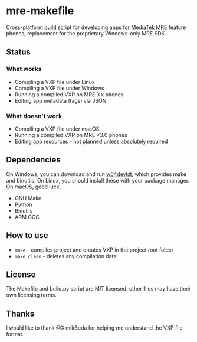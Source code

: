 # mre-makefile
Cross-platform build script for developing apps for [MediaTek MRE](https://lpcwiki.miraheze.org/wiki/MAUI_Runtime_Environment) feature phones; replacement for the proprietary Windows-only MRE SDK.

## Status
### What works
- Compiling a VXP file under Linux
- Compiling a VXP file under Windows
- Running a compiled VXP on MRE 3.x phones
- Editing app metadata (tags) via JSON

### What doesn't work
- Compiling a VXP file under macOS
- Running a compiled VXP on MRE <3.0 phones
- Editing app resources - not planned unless absolutely required

## Dependencies
On Windows, you can download and run [w64devkit](https://github.com/skeeto/w64devkit/releases), which provides make and binutils. On Linux, you should install these with your package manager. On macOS, good luck.
* GNU Make
* Python
* Binutils
* ARM GCC

## How to use
* `make` - compiles project and creates VXP in the project root folder
* `make clean` - deletes any compilation data

## License
The Makefile and build.py script are MIT licensed, other files may have their own licensing terms.

## Thanks
I would like to thank @XimikBoda for helping me understand the VXP file format.

